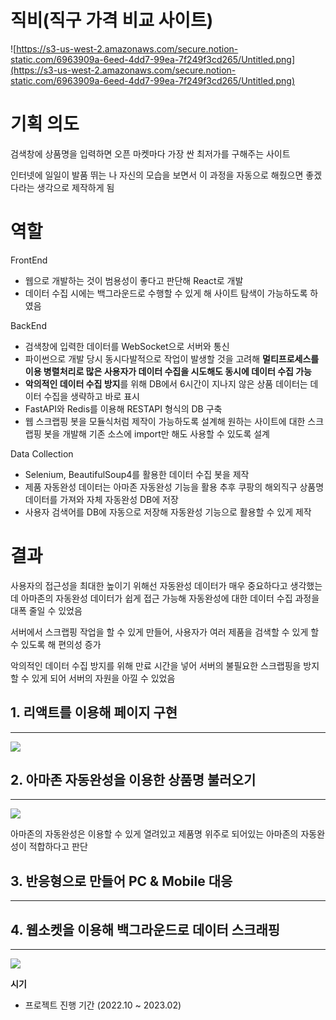 # 직비(직구 가격 비교 사이트)

![https://s3-us-west-2.amazonaws.com/secure.notion-static.com/6963909a-6eed-4dd7-99ea-7f249f3cd265/Untitled.png](https://s3-us-west-2.amazonaws.com/secure.notion-static.com/6963909a-6eed-4dd7-99ea-7f249f3cd265/Untitled.png)

# 기획 의도

검색창에 상품명을 입력하면 오픈 마켓마다 가장 싼 최저가를 구해주는 사이트

인터넷에 일일이 발품 뛰는 나 자신의 모습을 보면서 이 과정을 자동으로 해줬으면 좋겠다라는 생각으로 제작하게 됨

# 역할

FrontEnd

- 웹으로 개발하는 것이 범용성이 좋다고 판단해 React로 개발
- 데이터 수집 시에는 백그라운드로 수행할 수 있게 해 사이트 탐색이 가능하도록 하였음

BackEnd

- 검색창에 입력한 데이터를 WebSocket으로 서버와 통신
- 파이썬으로 개발 당시 동시다발적으로 작업이 발생할 것을 고려해
**멀티프로세스를 이용 병렬처리로 많은 사용자가 데이터 수집을 시도해도
동시에 데이터 수집 가능**
- **악의적인 데이터 수집 방지**를 위해 DB에서 6시간이 지나지 않은 상품 데이터는 데이터 수집을 생략하고 바로 표시
- FastAPI와 Redis를 이용해 RESTAPI 형식의 DB 구축
- 웹 스크랩핑 봇을 모듈식처럼 제작이 가능하도록 설계해 원하는 사이트에 대한 스크랩핑 봇을 개발해 기존 소스에 import만 해도 사용할 수 있도록 설계

Data Collection

- Selenium, BeautifulSoup4를 활용한 데이터 수집 봇을 제작
- 제품 자동완성 데이터는 아마존 자동완성 기능을 활용
추후 쿠팡의 해외직구 상품명 데이터를 가져와 자체 자동완성 DB에 저장
- 사용자 검색어를 DB에 자동으로 저장해 자동완성 기능으로 활용할 수 있게 제작

# 결과

사용자의 접근성을 최대한 높이기 위해선 자동완성 데이터가 매우 중요하다고 생각했는데 아마존의 자동완성 데이터가 쉽게 접근 가능해 자동완성에 대한 데이터 수집 과정을 대폭 줄일 수 있었음

서버에서 스크랩핑 작업을 할 수 있게 만들어, 사용자가 여러 제품을 검색할 수 있게 할 수 있도록 해 편의성 증가

악의적인 데이터 수집 방지를 위해 만료 시간을 넣어 서버의 불필요한 스크랩핑을 방지 할 수 있게 되어 서버의 자원을 아낄 수 있었음

## 1. 리액트를 이용해 페이지 구현

---

![](https://s3-us-west-2.amazonaws.com/secure.notion-static.com/a39a26de-086e-4f9d-98f7-988a04a1ea47/Untitled.png)

## 2. 아마존 자동완성을 이용한 상품명 불러오기

---

![](https://s3-us-west-2.amazonaws.com/secure.notion-static.com/b0c2af4c-22c1-4e2b-b004-c7b9a8783db7/Untitled.png)

아마존의 자동완성은 이용할 수 있게 열려있고
제품명 위주로 되어있는 아마존의 자동완성이 적합하다고 판단

## 3. 반응형으로 만들어 PC & Mobile 대응

---

[](https://s3-us-west-2.amazonaws.com/secure.notion-static.com/e4172278-333c-45ab-9d1a-3b625ca67fe3/Untitled.webm)

## 4. 웹소켓을 이용해 백그라운드로 데이터 스크래핑

---

![](https://s3-us-west-2.amazonaws.com/secure.notion-static.com/17514875-1d88-4722-bacf-0139dad8a31b/Untitled.png)

**시기**

- 프로젝트 진행 기간 (2022.10 ~ 2023.02)
